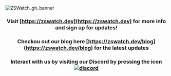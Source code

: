 ![ZSWatch_gh_banner](https://github.com/jakkra/ZSWatch/assets/4318648/dc3849d7-4618-47a4-8efe-8a909a47fd20)

<div align="center">


### Visit [https://zswatch.dev](https://zswatch.dev) for more info and sign up for updates!
### Checkou out our blog here [https://zswatch.dev/blog](https://zswatch.dev/blog) for the latest updates
### Interact with us by visiting our Discord by pressing the icon [![discord](https://img.shields.io/badge/chat-discord-blue?logo=discord&logoColor=white)](https://discord.gg/8XfNBmDfbY)

